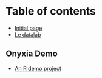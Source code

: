 # Table of contents

* [Initial page](README.md)
* [Le datalab](https://datalab.sspcloud.fr)

## Onyxia Demo

* [An R demo project](onyxia-demo/an-r-demo-project.md)

